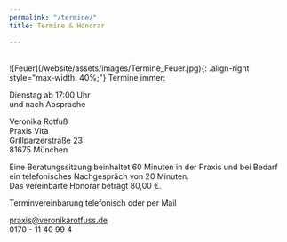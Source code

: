 ```yaml
---
permalink: "/termine/"
title: Termine & Honorar

---
```

<br>
![Feuer](/website/assets/images/Termine_Feuer.jpg){: .align-right style="max-width: 40%;"}
Termine immer:

Dienstag ab 17:00 Uhr  
und nach Absprache

Veronika Rotfuß  
Praxis Vita  
Grillparzerstraße 23  
81675 München

Eine Beratungssitzung beinhaltet 60 Minuten in der Praxis und bei Bedarf ein telefonisches Nachgespräch von 20 Minuten.  
Das vereinbarte Honorar beträgt 80,00 €.

Terminvereinbarung telefonisch oder per Mail

praxis@veronikarotfuss.de  
0170 - 11 40 99 4

